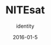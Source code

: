 ---
title: NITEsat
subtitle: identity
layout: default
modal-id: 5
date: 2016-01-5
description: Created for The Adler Planetarium | Far Horizon's Earth imaging Cubesat intiative. The identity for NITEsat (Night Imaging & Tracking Experiment Satellite) drew inspiration from technology and aerial photography. It looks geographical and of-this-earth, as well as space-age and futuristic. It represents both the Cubesat, and what the Cubesat will be looking down upon.<p><p style="color:#95a5a6;"><i> Collaborative work <a href="http://wewantto.design">We Want To __</a> / <a href="http://cbgworks.com/">Christopher Givens</i></a></p>
img: ['Nitesat02.png', 'Nitesat03.jpg','NiteSat01.jpg' , 'NITEsat-sketches.jpg']
thumbnail: NiteSat_thumb.jpg
alt: image-alt
project-date: March 2016
client: The Adler Planetarium
category: identity


---